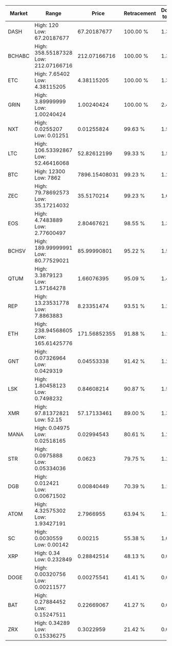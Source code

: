 | Market | Range | Price| Retracement | Doubles to 50% |
| --- | --- | --- | --- | --- |
| DASH | High: 120<br />Low: 67.20187677 | 67.20187677 | 100.00 % | 1.39 |
| BCHABC | High: 358.55187328<br />Low: 212.07166716 | 212.07166716 | 100.00 % | 1.35 |
| ETC | High: 7.65402<br />Low: 4.38115205 | 4.38115205 | 100.00 % | 1.37 |
| GRIN | High: 3.89999999<br />Low: 1.00240424 | 1.00240424 | 100.00 % | 2.45 |
| NXT | High: 0.0255207<br />Low: 0.01251 | 0.01255824 | 99.63 % | 1.51 |
| LTC | High: 106.53392867<br />Low: 52.46416068 | 52.82612199 | 99.33 % | 1.50 |
| BTC | High: 12300<br />Low: 7862 | 7896.15408031 | 99.23 % | 1.28 |
| ZEC | High: 79.78692573<br />Low: 35.17214032 | 35.5170214 | 99.23 % | 1.62 |
| EOS | High: 4.7483889<br />Low: 2.77600497 | 2.80467621 | 98.55 % | 1.34 |
| BCHSV | High: 189.99999991<br />Low: 80.77529021 | 85.99990801 | 95.22 % | 1.57 |
| QTUM | High: 3.3879123<br />Low: 1.57164278 | 1.66076395 | 95.09 % | 1.49 |
| REP | High: 13.23531778<br />Low: 7.8863883 | 8.23351474 | 93.51 % | 1.28 |
| ETH | High: 238.94568605<br />Low: 165.61425776 | 171.56852355 | 91.88 % | 1.18 |
| GNT | High: 0.07326964<br />Low: 0.0429319 | 0.04553338 | 91.42 % | 1.28 |
| LSK | High: 1.80458123<br />Low: 0.7498232 | 0.84608214 | 90.87 % | 1.51 |
| XMR | High: 97.81372821<br />Low: 52.15 | 57.17133461 | 89.00 % | 1.31 |
| MANA | High: 0.04975<br />Low: 0.02518165 | 0.02994543 | 80.61 % | 1.25 |
| STR | High: 0.0975888<br />Low: 0.05334036 | 0.0623 | 79.75 % | 1.21 |
| DGB | High: 0.012421<br />Low: 0.00671502 | 0.00840449 | 70.39 % | 1.14 |
| ATOM | High: 4.32575302<br />Low: 1.93427191 | 2.7966955 | 63.94 % | 1.12 |
| SC | High: 0.0030559<br />Low: 0.00142 | 0.00215 | 55.38 % | 1.04 |
| XRP | High: 0.34<br />Low: 0.232849 | 0.28842514 | 48.13 % | 0.00 |
| DOGE | High: 0.00320756<br />Low: 0.00211577 | 0.00275541 | 41.41 % | 0.00 |
| BAT | High: 0.27884452<br />Low: 0.15247511 | 0.22669067 | 41.27 % | 0.00 |
| ZRX | High: 0.34289<br />Low: 0.15336275 | 0.3022959 | 21.42 % | 0.00 |
